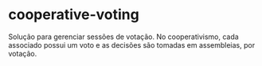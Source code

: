 # cooperative-voting
Solução para gerenciar sessões de votação. No cooperativismo, cada associado possui um voto e as decisões são tomadas em assembleias, por votação.
